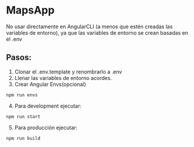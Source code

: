 # MapsApp
No usar directamente en AngularCLI (a menos que estén creadas las variables de entorno), ya que las variables de entorno se crean basadas en el .env

## Pasos:
1. Clonar el .env.template y renombrarlo a .env
2. Llenar las variables de entorno acordes.
3. Crear Angular Envs(opcional)
```
npm run envs
```
4. Para development ejecutar:
```
npm run start
```

5. Para producción ejecutar:
```
npm run build
```
